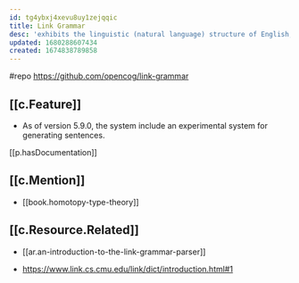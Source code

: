```yaml
---
id: tg4ybxj4xevu8uy1zejqqic
title: Link Grammar
desc: 'exhibits the linguistic (natural language) structure of English, Thai, Russian, Arabic, Persian and limited subsets of a half-dozen other languages'
updated: 1680288607434
created: 1674838789858
---
```


#repo https://github.com/opencog/link-grammar

## [[c.Feature]]

- As of version 5.9.0, the system include an experimental system for generating sentences. 

[[p.hasDocumentation]]

## [[c.Mention]]

- [[book.homotopy-type-theory]]

## [[c.Resource.Related]]

- [[ar.an-introduction-to-the-link-grammar-parser]]

- https://www.link.cs.cmu.edu/link/dict/introduction.html#1 